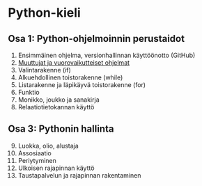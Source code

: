 # Python-kieli

## Osa 1: Python-ohjelmoinnin perustaidot
1. Ensimmäinen ohjelma, versionhallinnan käyttöönotto (GitHub)
2. [Muuttujat ja vuorovaikutteiset ohjelmat](02_Muuttujat_ja_vuorovaikutteiset_ohjelmat.md)
3. Valintarakenne (if)
4. Alkuehdollinen toistorakenne (while)
5. Listarakenne ja läpikäyvä toistorakenne (for)
6. Funktio
7. Monikko, joukko ja sanakirja
8. Relaatiotietokannan käyttö

## Osa 3: Pythonin hallinta
9. Luokka, olio, alustaja
10. Assosiaatio
11. Periytyminen
12. Ulkoisen rajapinnan käyttö
13. Taustapalvelun ja rajapinnan rakentaminen
